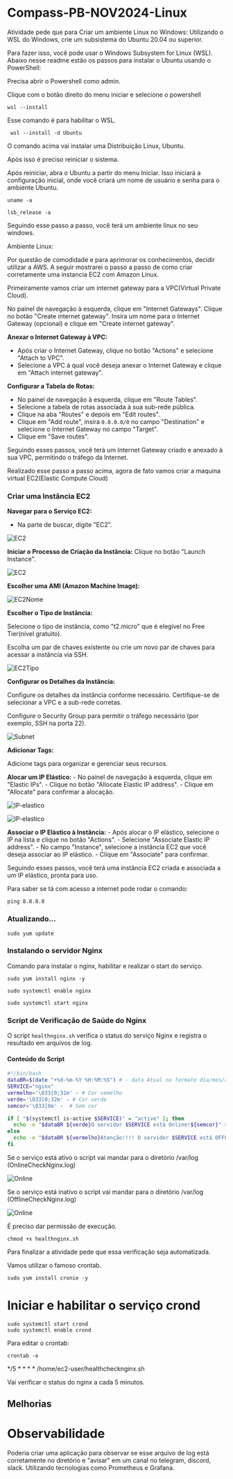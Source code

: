 # Compass-PB-NOV2024-Linux

Atividade pede que para Criar um ambiente Linux no Windows:
Utilizando o WSL do Windows, crie um
subsistema do Ubuntu 20.04 ou
superior.

Para fazer isso, você pode usar o Windows Subsystem for Linux (WSL). 
Abaixo nesse readme estão os passos para instalar o Ubuntu usando o PowerShell:

Precisa abrir o Powershell como admin.

Clique com o botão direito do menu iniciar e selecione o powershell

`wsl --install ` 

Esse comando é para habilitar o WSL.

` wsl --install -d Ubuntu`

O comando acima vai instalar uma Distribuição Linux,
Ubuntu.

Após isso é preciso reiniciar o sistema.

Após reiniciar, abra o Ubuntu a partir do menu Iniciar. Isso iniciará a configuração inicial, onde você criará um nome de usuário e senha para o ambiente Ubuntu.

``` 
uname -a 

lsb_release -a

```

Seguindo esse passo a passo, você terá um ambiente linux no seu windows.

Ambiente Linux:

Por questão de comodidade e para aprimorar os conhecimentos, decidir utilizar a AWS.
A seguir mostrarei o passo a passo de como criar corretamente uma instancia EC2 com Amazon Linux.

Primeiramente vamos criar um internet gateway para a VPC(Virtual Private Cloud).

No painel de navegação à esquerda, clique em "Internet Gateways".
Clique no botão "Create internet gateway".
Insira um nome para o Internet Gateway (opcional) e clique em "Create internet gateway".

**Anexar o Internet Gateway à VPC:**
   - Após criar o Internet Gateway, clique no botão "Actions" e selecione "Attach to VPC".
   - Selecione a VPC à qual você deseja anexar o Internet Gateway e clique em "Attach internet gateway".

**Configurar a Tabela de Rotas:**
   - No painel de navegação à esquerda, clique em "Route Tables".
   - Selecione a tabela de rotas associada à sua sub-rede pública.
   - Clique na aba "Routes" e depois em "Edit routes".
   - Clique em "Add route", insira `0.0.0.0/0` no campo "Destination" e selecione o Internet Gateway no campo "Target".
   - Clique em "Save routes".

Seguindo esses passos, você terá um Internet Gateway criado e anexado à sua VPC, permitindo o tráfego da Internet.

Realizado esse passo a passo acima, agora de fato vamos criar a maquina virtual EC2(Elastic Compute Cloud)

### Criar uma Instância EC2

**Navegar para o Serviço EC2:**
   - Na parte de buscar, digite "EC2".

![EC2](./7.ec2.png)

**Iniciar o Processo de Criação da Instância:**
   Clique no botão "Launch Instance".

![EC2](./6.dashboard.png)

**Escolher uma AMI (Amazon Machine Image):**

![EC2Nome](./8.ec2nome.png)

**Escolher o Tipo de Instância:**
   
Selecione o tipo de instância, como "t2.micro" que é elegível no Free Tier(nível gratuito).

Escolha um par de chaves existente ou crie um novo par de chaves para acessar a instância via SSH.

![EC2Tipo](./9.tipoDaInstancia.png)

**Configurar os Detalhes da Instância:**

   Configure os detalhes da instância conforme necessário. Certifique-se de selecionar a VPC e a sub-rede corretas.

   Configure o Security Group para permitir o tráfego necessário (por exemplo, SSH na porta 22).

![Subnet](./10.subnet.png)


**Adicionar Tags:**

Adicione tags para organizar e gerenciar seus recursos.

**Alocar um IP Elástico:**
    - No painel de navegação à esquerda, clique em "Elastic IPs".
    - Clique no botão "Allocate Elastic IP address".
    - Clique em "Allocate" para confirmar a alocação.

![IP-elastico](./11.elasticIP.png)

![IP-elastico](./12.elasticIP1.png)

**Associar o IP Elástico à Instância:**
    - Após alocar o IP elástico, selecione o IP na lista e clique no botão "Actions".
    - Selecione "Associate Elastic IP address".
    - No campo "Instance", selecione a instância EC2 que você deseja associar ao IP elástico.
    - Clique em "Associate" para confirmar.

Seguindo esses passos, você terá uma instância EC2 criada e associada a um IP elástico, pronta para uso.

Para saber se tá com acesso a internet pode rodar o comando:

```
ping 8.8.8.8
```

### Atualizando...

```
sudo yum update
```

### Instalando o servidor Nginx

Comando para instalar o nginx, habilitar e realizar o start do serviço.

```
sudo yum install nginx -y
```

```
sudo systemctl enable nginx
```

```
sudo systemctl start nginx
```

### Script de Verificação de Saúde do Nginx

O script `healthnginx.sh` verifica o status do serviço Nginx e registra o resultado em arquivos de log.

#### Conteúdo do Script

```bash
#!/bin/bash
dataBR=$(date "+%d-%m-%Y %H:%M:%S") # - data Atual no formato dia/mes/ano
SERVICE="nginx"
vermelho='\033[0;31m' - # Cor vemelho
verde='\033[0;32m' - # Cor verde
semcor='\033[0m' -  # Sem cor

if [ "$(systemctl is-active $SERVICE)" = "active" ]; then
  echo -e "$dataBR ${verde}O servidor $SERVICE está Online!${semcor}" >> /var/log/OnlineCheckNginx.log
else
  echo -e "$dataBR ${vermelho}Atenção!!!! O servidor $SERVICE está OFFLINE!!!${semcor}" >> /var/log/OfflineCheckNginx.log
fi

```

Se o serviço está ativo o script vai mandar para o diretório /var/log (OnlineCheckNginx.log)

![Online](./online.png)

Se o serviço está inativo o script vai mandar para o diretório /var/log (OfflineCheckNginx.log)

![Online](./offline.png)

É preciso dar permissão de execução.

` chmod +x healthnginx.sh `

Para finalizar a atividade pede que essa verificação seja automatizada.

Vamos utilizar o famoso crontab.

```
sudo yum install cronie -y
```
# Iniciar e habilitar o serviço crond
```
sudo systemctl start crond
sudo systemctl enable crond
```

Para editar o crontab:

`crontab -e`

*/5 * * * * /home/ec2-user/healthchecknginx.sh

Vai verificar o status do nginx a cada 5 minutos.

## Melhorias

# Observabilidade

Poderia criar uma aplicação para observar se esse arquivo de log está corretamente no diretório e "avisar" em um canal no telegram, discord, slack. 
Utilizando tecnologias como Prometheus e Grafana.